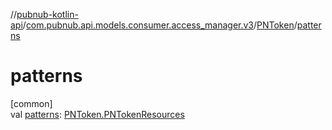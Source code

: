 //[pubnub-kotlin-api](../../../index.md)/[com.pubnub.api.models.consumer.access_manager.v3](../index.md)/[PNToken](index.md)/[patterns](patterns.md)

# patterns

[common]\
val [patterns](patterns.md): [PNToken.PNTokenResources](-p-n-token-resources/index.md)
